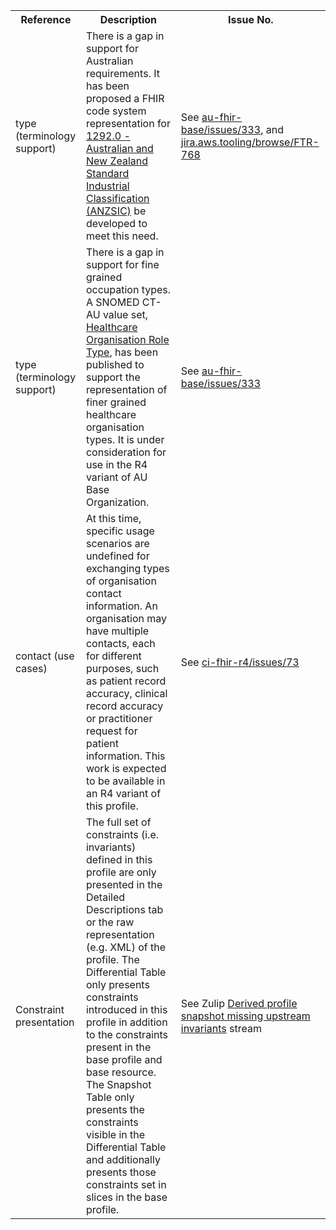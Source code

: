 <table class="list" width="100%">
<tbody>
  <tr>
    <th>Reference</th>
    <th>Description</th>
    <th>Issue No.</th>
  </tr>
  <tr>
        <td>type (terminology support)</td>
        <td>There is a gap in support for Australian requirements. It has been proposed a FHIR code system representation for <a href="https://www.abs.gov.au/ausstats/abs@.nsf/mf/1292.0">1292.0 - Australian and New Zealand Standard Industrial Classification (ANZSIC)</a> be developed to meet this need.</td>
        <td>See <a href="https://github.com/hl7au/au-fhir-base/issues/333">au-fhir-base/issues/333</a>, and <a href="https://jira.aws.tooling/browse/FTR-768">jira.aws.tooling/browse/FTR-768</a></td>
  </tr>
  <tr>
        <td>type (terminology support)</td>
        <td>There is a gap in support for fine grained occupation types. A SNOMED CT-AU value set, <a href="https://healthterminologies.gov.au/fhir/ValueSet/healthcare-organisation-role-type-1">Healthcare Organisation Role Type</a>, has been published to support the representation of finer grained healthcare organisation types. It is under consideration for use in the R4 variant of AU Base Organization.</td>
        <td>See <a href="https://github.com/hl7au/au-fhir-base/issues/333">au-fhir-base/issues/333</a></td>
  </tr>
  <tr>
       <td>contact (use cases)</td>
       <td>At this time, specific usage scenarios are undefined for exchanging types of organisation contact information. An organisation may have multiple contacts, each for different purposes, such as patient record accuracy, clinical record accuracy or practitioner request for patient information. This work is expected to be available in an R4 variant of this profile.</td>
       <td>See <a href="https://github.com/AuDigitalHealth/ci-fhir-r4/issues/73">ci-fhir-r4/issues/73</a></td>
  </tr>
  <tr>
        <td>Constraint presentation</td>
        <td>The full set of constraints (i.e. invariants) defined in this profile are only presented in the Detailed Descriptions tab or the raw representation (e.g. XML) of the profile. The Differential Table only presents constraints introduced in this profile in addition to the constraints present in the base profile and base resource. The Snapshot Table only presents the constraints visible in the Differential Table and additionally presents those constraints set in slices in the base profile.</td>
        <td>See Zulip <a href="https://chat.fhir.org/#narrow/stream/179252-IG-creation/topic/Derived.20profile.20snapshot.20missing.20upstream.20invariants">Derived profile snapshot missing upstream invariants</a> stream</td>
  </tr>
 </tbody>
</table>
